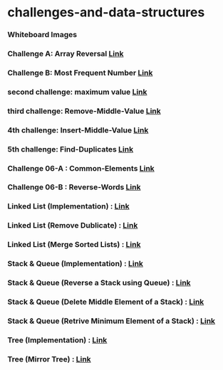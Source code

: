 # challenges-and-data-structures
### Whiteboard Images

### Challenge A: Array Reversal  [Link](https://github.com/jafarramadan/challenges-and-data-structures/blob/main/whiteboard-challenges/assets/reversalSubmit.PNG)

### Challenge B: Most Frequent Number  [Link](https://github.com/jafarramadan/challenges-and-data-structures/blob/main/whiteboard-challenges/assets/frequentSubmit.PNG)

### second challenge: maximum value [Link](https://github.com/jafarramadan/challenges-and-data-structures/blob/main/whiteboard-challenges/assets/maxnumSubmit.PNG)

### third challenge: Remove-Middle-Value [Link](https://github.com/jafarramadan/challenges-and-data-structures/blob/main/whiteboard-challenges/assets/RemoveWhiteBoard.PNG)

### 4th challenge: Insert-Middle-Value [Link](https://github.com/jafarramadan/challenges-and-data-structures/blob/master/whiteboard-challenges/assets/ch4submit2.PNG)

### 5th challenge: Find-Duplicates [Link](https://github.com/jafarramadan/challenges-and-data-structures/blob/master/challenges/Find-Duplicates/Find-Duplicates/README.md)

### Challenge 06-A : Common-Elements [Link](https://github.com/jafarramadan/challenges-and-data-structures/blob/master/challenges/Common-Elements/Common-Elements/README.md)

### Challenge 06-B : Reverse-Words [Link](https://github.com/jafarramadan/challenges-and-data-structures/blob/master/challenges/Reverse-Words/Reverse-Words/README.md)

### Linked List (Implementation) : [Link](https://github.com/jafarramadan/challenges-and-data-structures/blob/master/Data%20Structures/LinkedListProject/LinkedListProject/LinkedListImplementation/README.md)

### Linked List (Remove Dublicate) : [Link](https://github.com/jafarramadan/challenges-and-data-structures/blob/master/Data%20Structures/LinkedListProject/LinkedListProject/RemoveDuplicates/README.md)

### Linked List (Merge Sorted Lists) : [Link](https://github.com/jafarramadan/challenges-and-data-structures/blob/master/Data%20Structures/LinkedListProject/LinkedListProject/MergeSorted/README.md)

### Stack & Queue (Implementation) : [Link](https://github.com/jafarramadan/challenges-and-data-structures/blob/master/Data%20Structures/Stack%26Queue/StackAndQueue/StackAndQueue/README.md)

### Stack & Queue (Reverse a Stack using Queue) : [Link](https://github.com/jafarramadan/challenges-and-data-structures/blob/master/Data%20Structures/Stack%26Queue/StackAndQueue/StackAndQueue/ReverseStackUsingQueue/README.md)

### Stack & Queue (Delete Middle Element of a Stack) : [Link](https://github.com/jafarramadan/challenges-and-data-structures/blob/master/Data%20Structures/Stack%26Queue/StackAndQueue/StackAndQueue/DeleteMiddleElement/README.md)

### Stack & Queue (Retrive Minimum Element of a Stack) : [Link](https://github.com/jafarramadan/challenges-and-data-structures/blob/master/Data%20Structures/Stack%26Queue/StackAndQueue/StackAndQueue/MinStack/README.md)

### Tree (Implementation) : [Link](https://github.com/jafarramadan/challenges-and-data-structures/blob/master/Data%20Structures/Trees/TreeImplementation/TreeImplementation/TreeImplementation/README.md)

### Tree (Mirror Tree) : [Link](https://github.com/jafarramadan/challenges-and-data-structures/blob/master/Data%20Structures/Trees/TreeImplementation/TreeImplementation/MirrorTree/README.md)



